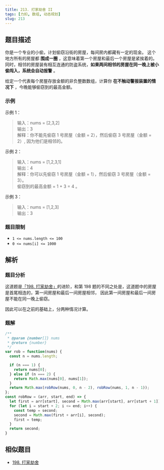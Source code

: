 ```yaml
---
title: 213. 打家劫舍 II
tags: [力扣, 数组, 动态规划]
slug: 213
---
```

## 题目描述
你是一个专业的小偷，计划偷窃沿街的房屋，每间房内都藏有一定的现金。
这个地方所有的房屋都 **围成一圈** ，这意味着第一个房屋和最后一个房屋是紧挨着的。
同时，相邻的房屋装有相互连通的防盗系统，**如果两间相邻的房屋在同一晚上被小偷闯入，系统会自动报警** 。

给定一个代表每个房屋存放金额的非负整数数组，计算你 **在不触动警报装置的情况下** ，今晚能够偷窃到的最高金额。

### 示例
示例 1：

> 输入：nums = [2,3,2]  
> 输出：3  
> 解释：你不能先偷窃 1 号房屋（金额 = 2），然后偷窃 3 号房屋（金额 = 2）, 因为他们是相邻的。  

示例 2：

> 输入：nums = [1,2,3,1]  
> 输出：4  
> 解释：你可以先偷窃 1 号房屋（金额 = 1），然后偷窃 3 号房屋（金额 = 3）。  
> 偷窃到的最高金额 = 1 + 3 = 4 。  

示例 3：

> 输入：nums = [1,2,3]  
> 输出：3  

### 题目限制

- `1 <= nums.length <= 100`
- `0 <= nums[i] <= 1000`

## 解析
### 题目分析
这道题是[「198. 打家劫舍」](./198)的进阶，和第 198 题的不同之处是，这道题中的房屋是首尾相连的，第一间房屋和最后一间房屋相邻，
因此第一间房屋和最后一间房屋不能在同一晚上偷窃。

因此可以在之前的基础上，分两种情况计算。

### 题解

```js
/**
 * @param {number[]} nums
 * @return {number}
 */
var rob = function(nums) {
  const n = nums.length;

  if (n === 1) {
    return nums[0];
  } else if (n === 2) {
    return Math.max(nums[0], nums[1]);
  }
  return Math.max(robRow(nums, 0, n - 2), robRow(nums, 1, n - 1));
};
const robRow = (arr, start, end) => {
  let first = arr[start], second = Math.max(arr[start], arr[start + 1]);
  for (let i = start + 2; i <= end; i++) {
    const temp = second;
    second = Math.max(first + arr[i], second);
    first = temp;
  }
  return second;
}
```

## 相似题目
- [198. 打家劫舍](./198)

